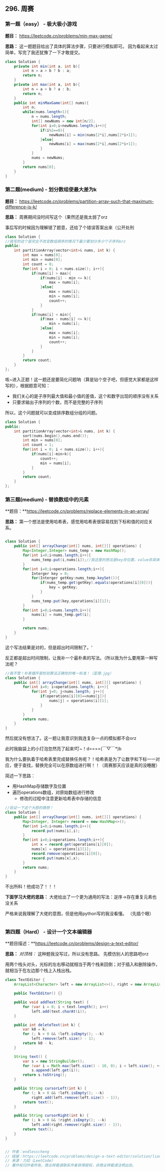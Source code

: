 ## 296. 周赛

### 第一题（easy） - 极大极小游戏

**题目：** https://leetcode.cn/problems/min-max-game/

**思路：**
这一题题目给出了具体的算法步骤，只要进行模拟即可。
因为看起来太过简单，写完了我还犹豫了一下才敢提交。

```java
class Solution {
    private int min(int a, int b){
        int n = a > b ? b : a;
        return n;
    }
    private int max(int a, int b){
        int n = a > b ? a : b;
        return n;
    }
	public int minMaxGame(int[] nums){
		int n;
		while(nums.length>1){
			n = nums.length;
			int[] newNums = new int[n/2];
			for(int i=0;i<newNums.length;i++){
				if(i%2==0){
					newNums[i] = min(nums[2*i],nums[2*i+1]);
				}else{
					newNums[i] = max(nums[2*i],nums[2*i+1]);
				}
			}
			nums = newNums;
		}
		return nums[0];
	}
} 
```

### 第二题(medium) - 划分数组使最大差为k

**题目：** https://leetcode.cn/problems/partition-array-such-that-maximum-difference-is-k/

**思路：**
周赛期间没时间写这个（果然还是我太弱了orz

事后写的时候因为理解错了题意，还给了个错误答案出来（公开处刑
```c++
class Solution {
//我写的这个是完全不改变数组顺序的情况下最少要划分多少个子序列orz
public:
    int partitionArray(vector<int>& nums, int k) {
        int max = nums[0];
        int min = nums[0];
        int count = 0;
        for(int i = 0; i < nums.size(); i++){
            if(nums[i] > max){
                if(nums[i] - min <= k){
                    max = nums[i];
                }else{
                    max = nums[i];
                    min = nums[i];
                    count++;
                }
            }
            if(nums[i] < min){
                if(max - nums[i] <= k){
                    min = nums[i];
                }else{
                    max = nums[i];
                    min = nums[i];
                    count++;
                }
            }
        }
        return count;
    }
};
```

咳~进入正题！这一题还是要简化问题呐（算是钻个空子吧，但感觉大家都是这样写的），根据题意可知：
- 我们关心的是子序列最大值和最小值的差值，这个和数字出现的顺序没有关系
- 只要求输出子序列的个数，而不是完整的子序列

所以，这个问题就可以变成排序数组分组的问题。
```c++
class Solution {
public:
    int partitionArray(vector<int>& nums, int k) {
        sort(nums.begin(),nums.end());
        int min = nums[0];
        int count = 1;
        for(int i = 0; i < nums.size(); i++){
            if(nums[i]-min>k){
                count++;
                min = nums[i];
            }
        }
        return count;
    }
};
```

### 第三题(medium) - 替换数组中的元素

**题目：**https://leetcode.cn/problems/replace-elements-in-an-array/

**思路：**
第一个想法是使用哈希表，感觉用哈希表很容易找到下标和值的对应关系。
```java

class Solution {
    public int[] arrayChange(int[] nums, int[][] operations) {
        Map<Integer,Integer> nums_temp = new HashMap();
		for(int i=0;i<nums.length;i++){
			nums_temp.put(i,nums[i]);//我这里的想法是key存位置，value存具体的数字
		}
		for(int i=0;i<operations.length;i++){
			Interger key = 0;
			for(Interger getKey:nums_temp.keySet()){
				if(nums_temp.get(getKey).equals(operations[i][0])){
					key = getKey;
				}
			}
			nums_temp.put(key,operations[i][1]);
		}
		for(int i=0;i<nums.length;i++){
			nums[i] = nums_temp.get(i);
		}

        return nums;
    }
}
```
这个写法结果是对的，但是超出时间限制了。‘

反正都是超出时间限制，让我补一个最朴素的写法。（所以我为什么要用第一种写法呢？
```java
//我不管！朴素循环是检验算法正确性的唯一标准！（歪理.jpg）
class Solution {
    public int[] arrayChange(int[] nums, int[][] operations) {
        for(int i=0; i<operations.length; i++){
            for(int j=0; j<nums.length; j++){
                if(operations[i][0]==nums[j]){
                    nums[j] = operations[i][1];
                }
            }
        }
        return nums;
    }
}
```

然后就没有想法了。这一题让我意识到我连复杂一点的模拟都不会orz

此时我脑袋上的小灯泡忽然亮了起来!叮\~！d====(￣▽￣\*)b

我为什么要执着于哈希表里完成替换任务呢？！哈希表是为了让数字和下标一一对应，便于查找，替换完全可以在原数组进行啊！！（周赛那天应该是真的没睡醒）

简述一下思路：
- 用HashMap存储数字及位置
- 遍历operations数组，对原始数组进行修改
	- 修改的过程中注意更新哈希表中存储的信息

```java
//验证一下这个大胆的猜想！
class Solution {
    public int[] arrayChange(int[] nums, int[][] operations) {
        Map<Integer, Integer> record = new HashMap<>();
        for(int i=0;i<nums.length;i++){
            record.put(nums[i],i);
        }
        for(int i=0;i<operations.length;i++){
            int x = record.get(operations[i][0]);
            nums[x] = operations[i][1]; 
            record.remove(operations[i][0]);
            record.put(nums[x],x);      
        }
        return nums;
    }
}
```

不出所料！他成功了！！！


**下面学习大佬的思路：**
大佬给出了一个更为通用的写法：逆序->存在重复元素也没关系

严格来说我理解了大佬的意图，但是他用python写的我没看懂。
（先插个眼）
```java

```


### 第四题（Hard） - 设计一个文本编辑器

**题目描述：**https://leetcode.cn/problems/design-a-text-editor/

**思路：**
*对顶栈：*
这种题我没写过，所以没有思路。
先模仿别人的思路吧orz

用两个栈头对头，光标的左右移动就相当于两个栈来回倒；对于插入和删除操作，就相当于在左边那个栈上入栈出栈。

```java
class TextEditor {
    ArrayList<Character> left = new ArrayList<>(), right = new ArrayList<>();

    public TextEditor() {}

    public void addText(String text) {
        for (var i = 0; i < text.length(); i++)
            left.add(text.charAt(i));
    }

    public int deleteText(int k) {
        var k0 = k;
        for (; k > 0 && !left.isEmpty(); --k)
            left.remove(left.size() - 1);
        return k0 - k;
    }

    String text() {
        var s = new StringBuilder();
        for (var i = Math.max(left.size() - 10, 0); i < left.size(); ++i)
            s.append(left.get(i));
        return s.toString();
    }

    public String cursorLeft(int k) {
        for (; k > 0 && !left.isEmpty(); --k)
            right.add(left.remove(left.size() - 1));
        return text();
    }

    public String cursorRight(int k) {
        for (; k > 0 && !right.isEmpty(); --k)
            left.add(right.remove(right.size() - 1));
        return text();
    }
}


// 作者：endlesscheng
// 链接：https://leetcode.cn/problems/design-a-text-editor/solution/lian-biao-mo-ni-pythonjavacgo-by-endless-egw4/
// 来源：力扣（LeetCode）
// 著作权归作者所有。商业转载请联系作者获得授权，非商业转载请注明出处。
```